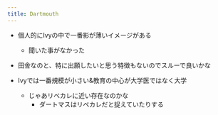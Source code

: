 ```yaml
---
title: Dartmouth
---
```


* 個人的にIvyの中で一番影が薄いイメージがある
  
  * 聞いた事がなかった
* 田舎なのと、特に出願したいと思う特徴もないのでスルーで良いかな

* Ivyでは一番規模が小さい&教育の中心が大学医ではなく大学
  
  * じゃあリベカレに近い存在なのかな
    * ダートマスはリベカレだと捉えていたりする
